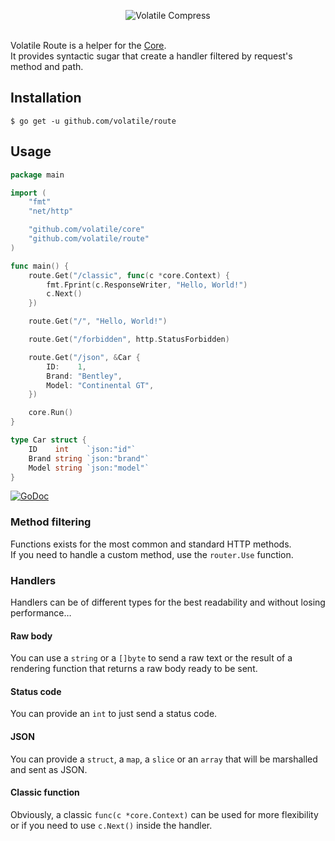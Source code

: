<p align="center"><img src="https://cloud.githubusercontent.com/assets/9503891/8712746/59aa7b40-2b60-11e5-9d79-fbfdafd21d9c.png" alt="Volatile Compress" title="Volatile Compress"><br><br></p>

Volatile Route is a helper for the [Core](https://github.com/volatile/core).  
It provides syntactic sugar that create a handler filtered by request's method and path.

## Installation

```Shell
$ go get -u github.com/volatile/route
```

## Usage

```Go
package main

import (
	"fmt"
	"net/http"

	"github.com/volatile/core"
	"github.com/volatile/route"
)

func main() {
	route.Get("/classic", func(c *core.Context) {
		fmt.Fprint(c.ResponseWriter, "Hello, World!")
		c.Next()
	})

	route.Get("/", "Hello, World!")

	route.Get("/forbidden", http.StatusForbidden)

	route.Get("/json", &Car {
		ID:    1,
		Brand: "Bentley",
		Model: "Continental GT",
	})

	core.Run()
}

type Car struct {
	ID    int    `json:"id"`
	Brand string `json:"brand"`
	Model string `json:"model"`
}
```

[![GoDoc](https://godoc.org/github.com/volatile/route?status.svg)](https://godoc.org/github.com/volatile/route)

### Method filtering

Functions exists for the most common and standard HTTP methods.  
If you need to handle a custom method, use the `router.Use` function.

### Handlers

Handlers can be of different types for the best readability and without losing performance…

#### Raw body
You can use a `string` or a `[]byte` to send a raw text or the result of a rendering function that returns a raw body ready to be sent.

#### Status code
You can provide an `int` to just send a status code.

#### JSON
You can provide a `struct`, a `map`, a `slice` or an `array` that will be marshalled and sent as JSON.

#### Classic function
Obviously, a classic `func(c *core.Context)` can be used for more flexibility or if you need to use `c.Next()` inside the handler.
